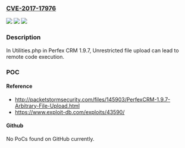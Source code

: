 ### [CVE-2017-17976](https://cve.mitre.org/cgi-bin/cvename.cgi?name=CVE-2017-17976)
![](https://img.shields.io/static/v1?label=Product&message=n%2Fa&color=blue)
![](https://img.shields.io/static/v1?label=Version&message=n%2Fa&color=blue)
![](https://img.shields.io/static/v1?label=Vulnerability&message=n%2Fa&color=brighgreen)

### Description

In Utilities.php in Perfex CRM 1.9.7, Unrestricted file upload can lead to remote code execution.

### POC

#### Reference
- http://packetstormsecurity.com/files/145903/PerfexCRM-1.9.7-Arbitrary-File-Upload.html
- https://www.exploit-db.com/exploits/43590/

#### Github
No PoCs found on GitHub currently.

